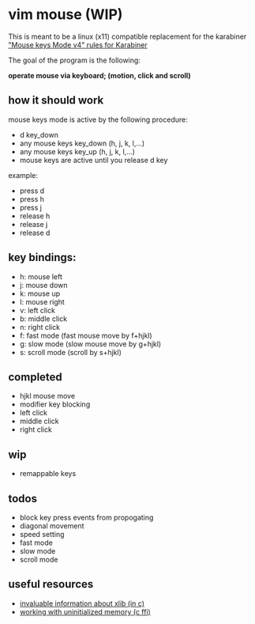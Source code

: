 # vim mouse (WIP)
This is meant to be a linux (x11) compatible replacement for the karabiner ["Mouse keys Mode v4" rules for Karabiner](https://ke-complex-modifications.pqrs.org/?q=vim%20mouse)

The goal of the program is the following:

**operate mouse via keyboard; (motion, click and scroll)**

## how it should work
mouse keys mode is active by the following procedure:
- d key_down
- any mouse keys key_down (h, j, k, l,...)
- any mouse keys key_up (h, j, k, l,...)
- mouse keys are active until you release d key

example:
- press d
- press h
- press j
- release h
- release j
- release d

## key bindings:
- h: mouse left
- j: mouse down
- k: mouse up
- l: mouse right
- v: left click
- b: middle click
- n: right click
- f: fast mode (fast mouse move by f+hjkl)
- g: slow mode (slow mouse move by g+hjkl)
- s: scroll mode (scroll by s+hjkl)

## completed
- hjkl mouse move
- modifier key blocking
- left click
- middle click
- right click

## wip
- remappable keys

## todos
- block key press events from propogating
- diagonal movement
- speed setting
- fast mode
- slow mode
- scroll mode

## useful resources
- [invaluable information about xlib (in c)](https://tronche.com/gui/x/xlib/)
- [working with uninitialized memory (c ffi)](https://doc.rust-lang.org/std/mem/union.MaybeUninit.html)
